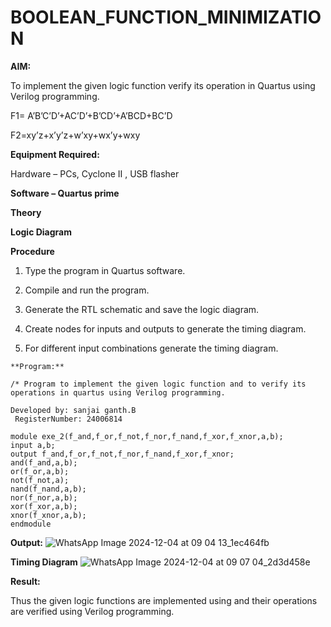 # BOOLEAN_FUNCTION_MINIMIZATION

**AIM:**

To implement the given logic function verify its operation in Quartus using Verilog programming.

F1= A’B’C’D’+AC’D’+B’CD’+A’BCD+BC’D 

F2=xy’z+x’y’z+w’xy+wx’y+wxy

**Equipment Required:**

Hardware – PCs, Cyclone II , USB flasher

**Software – Quartus prime**

**Theory**

**Logic Diagram**

**Procedure**

1.	Type the program in Quartus software.

2.	Compile and run the program.

3.	Generate the RTL schematic and save the logic diagram.

4.	Create nodes for inputs and outputs to generate the timing diagram.

5.	For different input combinations generate the timing diagram.

```
**Program:**

/* Program to implement the given logic function and to verify its operations in quartus using Verilog programming. 

Developed by: sanjai ganth.B
 RegisterNumber: 24006814
```
```
module exe_2(f_and,f_or,f_not,f_nor,f_nand,f_xor,f_xnor,a,b);
input a,b;
output f_and,f_or,f_not,f_nor,f_nand,f_xor,f_xnor;
and(f_and,a,b);
or(f_or,a,b);
not(f_not,a);
nand(f_nand,a,b);
nor(f_nor,a,b);
xor(f_xor,a,b);
xnor(f_xnor,a,b);
endmodule
```


**Output:**
![WhatsApp Image 2024-12-04 at 09 04 13_1ec464fb](https://github.com/user-attachments/assets/e9ed2155-bbba-4aa5-bce4-34b17aab5a33)

**Timing Diagram**
![WhatsApp Image 2024-12-04 at 09 07 04_2d3d458e](https://github.com/user-attachments/assets/79ae52d0-d572-425b-a9e3-695492dd958f)

**Result:**

Thus the given logic functions are implemented using and their operations are verified using Verilog programming.

